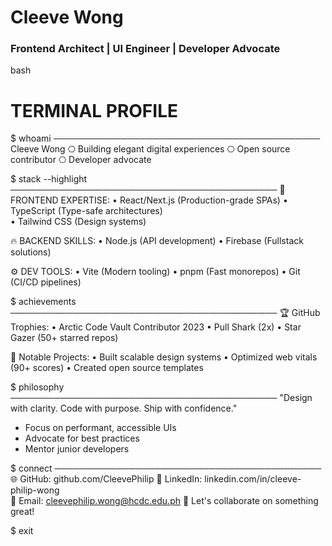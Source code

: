 # Cleeve Wong
### Frontend Architect | UI Engineer | Developer Advocate

bash
# TERMINAL PROFILE
$ whoami
───────────────────────────────────────────
  Cleeve Wong 
  ⎔ Building elegant digital experiences
  ⎔ Open source contributor
  ⎔ Developer advocate

$ stack --highlight
───────────────────────────────────────────
  🚀 FRONTEND EXPERTISE:
  • React/Next.js (Production-grade SPAs)
  • TypeScript (Type-safe architectures)  
  • Tailwind CSS (Design systems)

  🔥 BACKEND SKILLS:
  • Node.js (API development)
  • Firebase (Fullstack solutions)

  ⚙️ DEV TOOLS:
  • Vite (Modern tooling)
  • pnpm (Fast monorepos)
  • Git (CI/CD pipelines)

$ achievements
───────────────────────────────────────────
  🏆 GitHub Trophies:
  • Arctic Code Vault Contributor 2023
  • Pull Shark (2x) 
  • Star Gazer (50+ starred repos)

  🎯 Notable Projects:
  • Built scalable design systems
  • Optimized web vitals (90+ scores)
  • Created open source templates

$ philosophy
───────────────────────────────────────────
  "Design with clarity. Code with purpose. Ship with confidence."
  - Focus on performant, accessible UIs
  - Advocate for best practices
  - Mentor junior developers

$ connect
───────────────────────────────────────────
  🌐 GitHub:    github.com/CleevePhilip
  💼 LinkedIn: linkedin.com/in/cleeve-philip-wong  
  📧 Email:     cleevephilip.wong@hcdc.edu.ph
  💬 Let's collaborate on something great!

$ exit 
